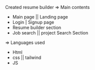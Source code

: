 Created resume builder 
=> Main contents
* Main page || Landing page
* Login | Signup page
* Resume builder section
* Job search || project Search Section

=> Languages used 
* Html
* css || tailwind
* JS
